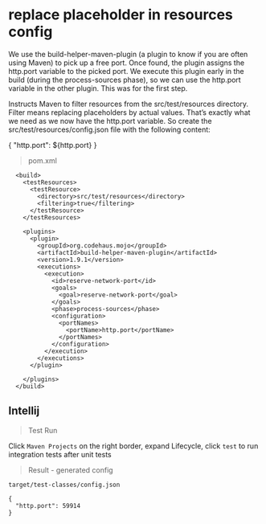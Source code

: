 # replace placeholder in resources config

We use the build-helper-maven-plugin (a plugin to know if you are often using Maven) to pick up a free port. 
Once found, the plugin assigns the http.port variable to the picked port. 
We execute this plugin early in the build (during the process-sources phase), 
so we can use the http.port variable in the other plugin. This was for the first step.

Instructs Maven to filter resources from the src/test/resources directory. 
Filter means replacing placeholders by actual values. 
That’s exactly what we need as we now have the http.port variable. 
So create the src/test/resources/config.json file with the following content:

{
  "http.port": ${http.port}
}

> pom.xml

```
  <build>
    <testResources>
      <testResource>
        <directory>src/test/resources</directory>
        <filtering>true</filtering>
      </testResource>
    </testResources>

    <plugins>
      <plugin>
        <groupId>org.codehaus.mojo</groupId>
        <artifactId>build-helper-maven-plugin</artifactId>
        <version>1.9.1</version>
        <executions>
          <execution>
            <id>reserve-network-port</id>
            <goals>
              <goal>reserve-network-port</goal>
            </goals>
            <phase>process-sources</phase>
            <configuration>
              <portNames>
                <portName>http.port</portName>
              </portNames>
            </configuration>
          </execution>
        </executions>
      </plugin>

    </plugins>
  </build>
```

## Intellij

> Test Run

Click `Maven Projects` on the right border, expand Lifecycle, click `test` to run integration tests after unit tests

> Result - generated config

`target/test-classes/config.json`

```
{
  "http.port": 59914
}
```
